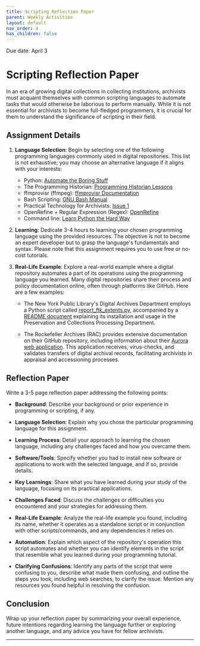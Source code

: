 ```yaml
---
title: Scripting Reflection Paper
parent: Weekly Activities
layout: default
nav_order: 4
has_children: false
---
```


Due date: April 3

# Scripting Reflection Paper

In an era of growing digital collections in collecting institutions, archivists must acquaint themselves with common scripting languages to automate tasks that would otherwise be laborious to perform manually. While it is not essential for archivists to become full-fledged programmers, it is crucial for them to understand the significance of scripting in their field.

## Assignment Details

1. **Language Selection**: Begin by selecting one of the following programming languages commonly used in digital repositories. This list is not exhaustive; you may choose an alternative language if it aligns with your interests:

   - Python: [Automate the Boring Stuff](https://automatetheboringstuff.com/)
   - The Programming Historian: [Programming Historian Lessons](https://programminghistorian.org/en/lessons/)
   - ffmprovisr (ffmpeg): [ffmprovisr Documentation](https://amiaopensource.github.io/ffmprovisr/)
   - Bash Scripting: [GNU Bash Manual](https://www.gnu.org/savannah-checkouts/gnu/bash/manual/bash.html)
   - Practical Technology for Archivists: [Issue 1](https://practicaltechnologyforarchives.org/issue1/)
   - OpenRefine + Regular Expression (Regex): [OpenRefine](https://openrefine.org/)
   - Command line: [Learn Python the Hard Way](https://learnpythonthehardway.org/book/appendixa.html)

2. **Learning**: Dedicate 3-4 hours to learning your chosen programming language using the provided resources. The objective is not to become an expert developer but to grasp the language's fundamentals and syntax. Please note that this assignment requires you to use free or no-cost tutorials.

3. **Real-Life Example**: Explore a real-world example where a digital repository automates a part of its operations using the programming language you learned. Many digital repositories share their process and policy documentation online, often through platforms like GitHub. Here are a few examples:

   - The New York Public Library's Digital Archives Department employs a Python script called [report_ftk_extents.py](https://github.com/NYPL/digarch_scripts/blob/main/src/digarch_scripts/report/report_ftk_extents.py), accompanied by a [README document](https://github.com/NYPL/digarch_scripts/tree/main/extents) explaining its installation and usage in the Preservation and Collections Processing Department.

   - The Rockefeller Archives (RAC) provides extensive documentation on their GitHub repository, including information about their [Aurora web application](https://github.com/RockefellerArchiveCenter/aurora). This application receives, virus-checks, and validates transfers of digital archival records, facilitating archivists in appraisal and accessioning processes.

## Reflection Paper

Write a 3-5 page reflection paper addressing the following points:

- **Background**: Describe your background or prior experience in programming or scripting, if any.

- **Language Selection**: Explain why you chose the particular programming language for this assignment.

- **Learning Process**: Detail your approach to learning the chosen language, including any challenges faced and how you overcame them.

- **Software/Tools**: Specify whether you had to install new software or applications to work with the selected language, and if so, provide details.

- **Key Learnings**: Share what you have learned during your study of the language, focusing on its practical applications.

- **Challenges Faced**: Discuss the challenges or difficulties you encountered and your strategies for addressing them.

- **Real-Life Example**: Analyze the real-life example you found, including its name, whether it operates as a standalone script or in conjunction with other scripts/commands, and any dependencies it relies on.

- **Automation**: Explain which aspect of the repository's operation this script automates and whether you can identify elements in the script that resemble what you learned during your programming tutorial.

- **Clarifying Confusions**: Identify any parts of the script that were confusing to you, describe what made them confusing, and outline the steps you took, including web searches, to clarify the issue. Mention any resources you found helpful in resolving the confusion.

## Conclusion

Wrap up your reflection paper by summarizing your overall experience, future intentions regarding learning the language further or exploring another language, and any advice you have for fellow archivists.

---
